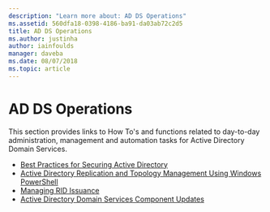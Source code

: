 ```yaml
---
description: "Learn more about: AD DS Operations"
ms.assetid: 560dfa18-0398-4186-ba91-da03ab72c2d5
title: AD DS Operations
ms.author: justinha
author: iainfoulds
manager: daveba
ms.date: 08/07/2018
ms.topic: article
---
```


# AD DS Operations

>

This section provides links to How To's and functions related to day-to-day administration, management and automation tasks for Active Directory Domain Services.

* [Best Practices for Securing Active Directory](../../../ad-ds/plan/security-best-practices/Best-Practices-for-Securing-Active-Directory.md)
* [Active Directory Replication and Topology Management Using Windows PowerShell](../../../ad-ds/manage/powershell/Active-Directory-Replication-and-Topology-Management-Using-Windows-PowerShell.md)
* [Managing RID Issuance](../../../ad-ds/manage/Managing-RID-Issuance.md)
* [Active Directory Domain Services Component Updates](../../../ad-ds/manage/component-updates/Active-Directory-Domain-Services-Component-Updates.md)
